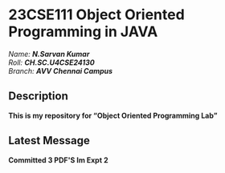 # 23CSE111 Object Oriented Programming in JAVA

*Name:*  ***N.Sarvan Kumar***
<br>
*Roll:*  ***CH.SC.U4CSE24130***
<br>
*Branch:* ***AVV Chennai Campus***
## Description
<b>This is my repository for <q>Object Oriented Programming Lab</q></b>

## Latest Message
<b>Committed 3 PDF'S Im Expt 2</b>
